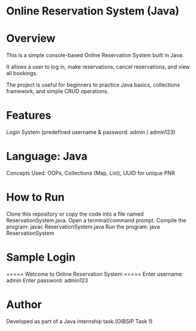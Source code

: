 # Online Reservation System (Java)

# Overview

This is a simple console-based Online Reservation System built in Java.

It allows a user to log in, make reservations, cancel reservations, and view all bookings.

The project is useful for beginners to practice Java basics, collections framework, and simple CRUD operations.

# Features

Login System (predefined username & password: admin / admin123)

# Language: Java

Concepts Used: OOPs, Collections (Map, List), UUID for unique PNR

# How to Run

Clone this repository or copy the code into a file named ReservationSystem.java.
Open a terminal/command prompt.
Compile the program:
javac ReservationSystem.java
Run the program:
java ReservationSystem

# Sample Login

===== Welcome to Online Reservation System =====
Enter username: admin
Enter password: admin123

# Author

Developed as part of a Java internship task.(OIBSIP Task 1)

